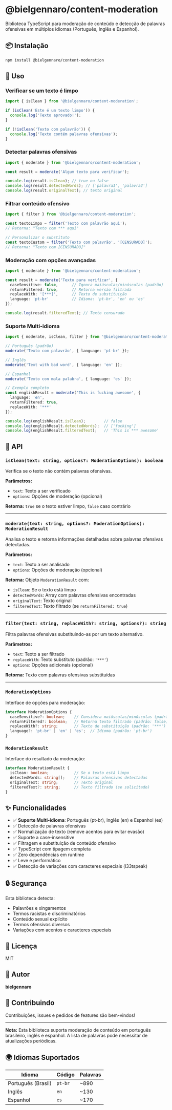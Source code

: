 # @bielgennaro/content-moderation

Biblioteca TypeScript para moderação de conteúdo e detecção de palavras ofensivas em múltiplos idiomas (Português, Inglês e Espanhol).

## 📦 Instalação

```bash
npm install @bielgennaro/content-moderation
```

## 🚀 Uso

### Verificar se um texto é limpo

```typescript
import { isClean } from '@bielgennaro/content-moderation';

if (isClean('Este é um texto limpo')) {
  console.log('Texto aprovado!');
}

if (!isClean('Texto com palavrão')) {
  console.log('Texto contém palavras ofensivas');
}
```

### Detectar palavras ofensivas

```typescript
import { moderate } from '@bielgennaro/content-moderation';

const result = moderate('Algum texto para verificar');

console.log(result.isClean); // true ou false
console.log(result.detectedWords); // ['palavra1', 'palavra2']
console.log(result.originalText); // texto original
```

### Filtrar conteúdo ofensivo

```typescript
import { filter } from '@bielgennaro/content-moderation';

const textoLimpo = filter('Texto com palavrão aqui');
// Retorna: "Texto com *** aqui"

// Personalizar o substituto
const textoCustom = filter('Texto com palavrão', '[CENSURADO]');
// Retorna: "Texto com [CENSURADO]"
```

### Moderação com opções avançadas

```typescript
import { moderate } from '@bielgennaro/content-moderation';

const result = moderate('Texto para verificar', {
  caseSensitive: false,      // Ignora maiúsculas/minúsculas (padrão)
  returnFiltered: true,      // Retorna versão filtrada
  replaceWith: '[***]',      // Texto de substituição
  language: 'pt-br'          // Idioma: 'pt-br', 'en' ou 'es'
});

console.log(result.filteredText); // Texto censurado
```

### Suporte Multi-idioma

```typescript
import { moderate, isClean, filter } from '@bielgennaro/content-moderation';

// Português (padrão)
moderate('Texto com palavrão', { language: 'pt-br' });

// Inglês
moderate('Text with bad word', { language: 'en' });

// Espanhol
moderate('Texto con mala palabra', { language: 'es' });

// Exemplo completo
const englishResult = moderate('This is fucking awesome', {
  language: 'en',
  returnFiltered: true,
  replaceWith: '***'
});

console.log(englishResult.isClean);        // false
console.log(englishResult.detectedWords);  // ['fucking']
console.log(englishResult.filteredText);   // 'This is *** awesome'
```

## 📖 API

### `isClean(text: string, options?: ModerationOptions): boolean`

Verifica se o texto não contém palavras ofensivas.

**Parâmetros:**
- `text`: Texto a ser verificado
- `options`: Opções de moderação (opcional)

**Retorna:** `true` se o texto estiver limpo, `false` caso contrário

---

### `moderate(text: string, options?: ModerationOptions): ModerationResult`

Analisa o texto e retorna informações detalhadas sobre palavras ofensivas detectadas.

**Parâmetros:**
- `text`: Texto a ser analisado
- `options`: Opções de moderação (opcional)

**Retorna:** Objeto `ModerationResult` com:
- `isClean`: Se o texto está limpo
- `detectedWords`: Array com palavras ofensivas encontradas
- `originalText`: Texto original
- `filteredText`: Texto filtrado (se `returnFiltered: true`)

---

### `filter(text: string, replaceWith?: string, options?): string`

Filtra palavras ofensivas substituindo-as por um texto alternativo.

**Parâmetros:**
- `text`: Texto a ser filtrado
- `replaceWith`: Texto substituto (padrão: `'***'`)
- `options`: Opções adicionais (opcional)

**Retorna:** Texto com palavras ofensivas substituídas

---

### `ModerationOptions`

Interface de opções para moderação:

```typescript
interface ModerationOptions {
  caseSensitive?: boolean;    // Considera maiúsculas/minúsculas (padrão: false)
  returnFiltered?: boolean;   // Retorna texto filtrado (padrão: false)
  replaceWith?: string;       // Texto de substituição (padrão: '***')
  language?: 'pt-br' | 'en' | 'es';  // Idioma (padrão: 'pt-br')
}
```

### `ModerationResult`

Interface do resultado da moderação:

```typescript
interface ModerationResult {
  isClean: boolean;           // Se o texto está limpo
  detectedWords: string[];    // Palavras ofensivas detectadas
  originalText: string;       // Texto original
  filteredText?: string;      // Texto filtrado (se solicitado)
}
```

## ✨ Funcionalidades

- ✅ **Suporte Multi-idioma**: Português (pt-br), Inglês (en) e Espanhol (es)
- ✅ Detecção de palavras ofensivas
- ✅ Normalização de texto (remove acentos para evitar evasão)
- ✅ Suporte a case-insensitive
- ✅ Filtragem e substituição de conteúdo ofensivo
- ✅ TypeScript com tipagem completa
- ✅ Zero dependências em runtime
- ✅ Leve e performático
- ✅ Detecção de variações com caracteres especiais (l33tspeak)

## 🔒 Segurança

Esta biblioteca detecta:
- Palavrões e xingamentos
- Termos racistas e discriminatórios
- Conteúdo sexual explícito
- Termos ofensivos diversos
- Variações com acentos e caracteres especiais

## 📝 Licença

MIT

## 👤 Autor

**bielgennaro**

## 🤝 Contribuindo

Contribuições, issues e pedidos de features são bem-vindos!

---

**Nota:** Esta biblioteca suporta moderação de conteúdo em português brasileiro, inglês e espanhol. A lista de palavras pode necessitar de atualizações periódicas.

## 🌍 Idiomas Suportados

| Idioma | Código | Palavras |
|--------|--------|----------|
| Português (Brasil) | `pt-br` | ~890 |
| Inglês | `en` | ~130 |
| Espanhol | `es` | ~170 |
